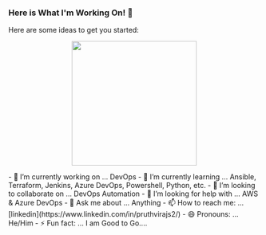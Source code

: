 ### Here is What I'm Working On! 👋
Here are some ideas to get you started:
<p align="center">
  <img src=""https://media.giphy.com/media/p4NLw3I4U0idi/giphy.gif" width="250" height="250"/>
</p>
- 🔭 I’m currently working on ... DevOps
- 🌱 I’m currently learning ... Ansible, Terraform, Jenkins, Azure DevOps, Powershell, Python, etc.  
- 👯 I’m looking to collaborate on ... DevOps Automation
- 🤔 I’m looking for help with ... AWS & Azure DevOps
- 💬 Ask me about ... Anything
- 📫 How to reach me: ... [linkedin](https://www.linkedin.com/in/pruthvirajs2/)
- 😄 Pronouns: ... He/Him
- ⚡ Fun fact: ... I am Good to Go....


